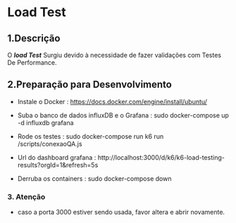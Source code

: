 #  Load Test 

## 1.Descrição

O **_load Test_** Surgiu devido à necessidade de fazer validações com Testes De Performance.


## 2.Preparação para Desenvolvimento
    
   - Instale o Docker : https://docs.docker.com/engine/install/ubuntu/

   - Suba o banco de dados influxDB e o Grafana : sudo docker-compose up -d influxdb grafana
   - Rode os testes : sudo docker-compose run k6 run /scripts/conexaoQA.js
    
   - Url do dashboard grafana : http://localhost:3000/d/k6/k6-load-testing-results?orgId=1&refresh=5s


   - Derruba os containers : sudo docker-compose down

### 3. Atenção

- caso a porta 3000 estiver sendo usada, favor altera e abrir novamente.
